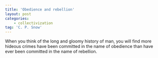```yaml
---
title: 'Obedience and rebellion'
layout: post
categories:
    - collectivization
tag: 'C. P. Snow'
---
```


When you think of the long and gloomy history of man, you will find more hideous crimes have been committed in the name of obedience than have ever been committed in the name of rebellion.